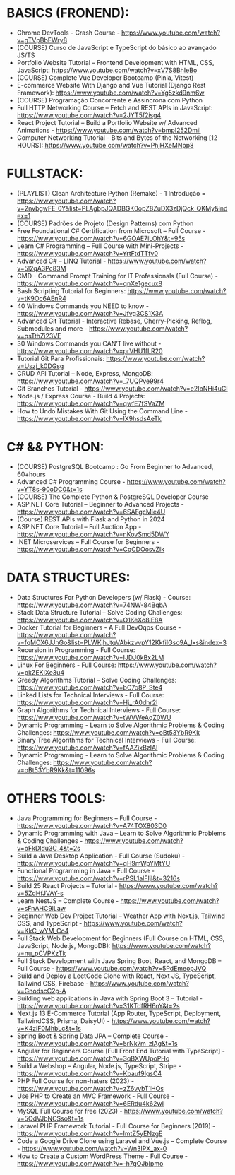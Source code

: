 # BASICS (FRONEND):
- Chrome DevTools - Crash Course - https://www.youtube.com/watch?v=gTVpBbFWry8  
- (COURSE) Curso de JavaScript e TypeScript do básico ao avançado JS/TS
- Portfolio Website Tutorial – Frontend Development with HTML, CSS, JavaScript: https://www.youtube.com/watch?v=xV7S8BhIeBo
- (COURSE) Complete Vue Developer Bootcamp (Pinia, Vitest)
- E-commerce Website With Django and Vue Tutorial (Django Rest Framework): https://www.youtube.com/watch?v=Yg5zkd9nm6w
- (COURSE) Programação Concorrente e Assíncrona com Python
- Full HTTP Networking Course – Fetch and REST APIs in JavaScript: https://www.youtube.com/watch?v=2JYT5f2isg4
- React Project Tutorial – Build a Portfolio Website w/ Advanced Animations - https://www.youtube.com/watch?v=bmpI252DmiI
- Computer Networking Tutorial - Bits and Bytes of the Networking [12 HOURS]: https://www.youtube.com/watch?v=PhjHXeMNpp8

# FULLSTACK:

- (PLAYLIST) Clean Architecture Python (Remake) - 1 Introdução = https://www.youtube.com/watch?v=2nvbgwFE_0Y&list=PLAgbpJQADBGK0opZ8ZuDX3zDjQck_QKMy&index=1
- (COURSE) Padrões de Projeto (Design Patterns) com Python
- Free Foundational C# Certification from Microsoft – Full Course - https://www.youtube.com/watch?v=6GQAE7iLOhY&t=95s
- Learn C# Programming – Full Course with Mini-Projects - https://www.youtube.com/watch?v=YrtFtdTTfv0
- Advanced C# – LINQ Tutorial - https://www.youtube.com/watch?v=5l2qA3Pc83M
- CMD - Command Prompt Training for IT Professionals (Full Course) - https://www.youtube.com/watch?v=qnXe1gecux8
- Bash Scripting Tutorial for Beginners: https://www.youtube.com/watch?v=tK9Oc6AEnR4
- 40 Windows Commands you NEED to know - https://www.youtube.com/watch?v=Jfvg3CS1X3A
- Advanced Git Tutorial - Interactive Rebase, Cherry-Picking, Reflog, Submodules and more - https://www.youtube.com/watch?v=qsTthZi23VE
- 30 Windows Commands you CAN’T live without - https://www.youtube.com/watch?v=prVHU1fLR20
- Tutorial Git Para Profissionais: https://www.youtube.com/watch?v=Uszj_k0DGsg
- CRUD API Tutorial – Node, Express, MongoDB: https://www.youtube.com/watch?v=_7UQPve99r4
- Git Branches Tutorial - https://www.youtube.com/watch?v=e2IbNHi4uCI
- Node.js / Express Course - Build 4 Projects: https://www.youtube.com/watch?v=qwfE7fSVaZM
- How to Undo Mistakes With Git Using the Command Line - https://www.youtube.com/watch?v=lX9hsdsAeTk

# C# && PYTHON:

- (COURSE) PostgreSQL Bootcamp : Go From Beginner to Advanced, 60+hours
- Advanced C# Programming Course - https://www.youtube.com/watch?v=YT8s-90oDC0&t=1s
- (COURSE) The Complete Python & PostgreSQL Developer Course
- ASP.NET Core Tutorial – Beginner to Advanced Projects - https://www.youtube.com/watch?v=6SAFgcMie4U
- (Course) REST APIs with Flask and Python in 2024
- ASP.NET Core Tutorial – Full Auction App - https://www.youtube.com/watch?v=nKovSmd5DWY
- .NET Microservices – Full Course for Beginners - https://www.youtube.com/watch?v=CqCDOosvZIk

# DATA STRUCTURES:

- Data Structures For Python Developers (w/ Flask) - Course: https://www.youtube.com/watch?v=74NW-84BqbA
- Stack Data Structure Tutorial – Solve Coding Challenges: https://www.youtube.com/watch?v=O1KeXo8lE8A
- Docker Tutorial for Beginners - A Full DevOqps Course - https://www.youtube.com/watch?v=fqMOX6JJhGo&list=PLWKjhJtqVAbkzvvpY12KkfiIGso9A_Ixs&index=3
- Recursion in Programming - Full Course: https://www.youtube.com/watch?v=IJDJ0kBx2LM
- Linux For Beginners - Full Course: https://www.youtube.com/watch?v=pkZEKIXe3u4
- Greedy Algorithms Tutorial – Solve Coding Challenges: https://www.youtube.com/watch?v=bC7o8P_Ste4
- Linked Lists for Technical Interviews - Full Course: https://www.youtube.com/watch?v=Hj_rA0dhr2I
- Graph Algorithms for Technical Interviews - Full Course: https://www.youtube.com/watch?v=tWVWeAqZ0WU
- Dynamic Programming - Learn to Solve Algorithmic Problems & Coding Challenges: https://www.youtube.com/watch?v=oBt53YbR9Kk
- Binary Tree Algorithms for Technical Interviews - Full Course: https://www.youtube.com/watch?v=fAAZixBzIAI
- Dynamic Programming - Learn to Solve Algorithmic Problems & Coding Challenges: https://www.youtube.com/watch?v=oBt53YbR9Kk&t=11096s

# OTHERS TOOLS:

- Java Programming for Beginners – Full Course - https://www.youtube.com/watch?v=A74TOX803D0
- Dynamic Programming with Java – Learn to Solve Algorithmic Problems & Coding Challenges - https://www.youtube.com/watch?v=oFkDldu3C_4&t=2s
- Build a Java Desktop Application - Full Course (Sudoku) - https://www.youtube.com/watch?v=qH9mWpYMtYU
- Functional Programming in Java - Full Course - https://www.youtube.com/watch?v=rPSL1alFIjI&t=3216s
- Build 25 React Projects – Tutorial - https://www.youtube.com/watch?v=5ZdHfJVAY-s
- Learn NestJS – Complete Course - https://www.youtube.com/watch?v=sFnAHC9lLaw
- Beginner Web Dev Project Tutorial – Weather App with Next.js, Tailwind CSS, and TypeScript - https://www.youtube.com/watch?v=KkC_wYM_Co4
- Full Stack Web Development for Beginners (Full Course on HTML, CSS, JavaScript, Node.js, MongoDB): https://www.youtube.com/watch?v=nu_pCVPKzTk
- Full Stack Development with Java Spring Boot, React, and MongoDB – Full Course - https://www.youtube.com/watch?v=5PdEmeopJVQ
- Build and Deploy a LeetCode Clone with React, Next JS, TypeScript, Tailwind CSS, Firebase - https://www.youtube.com/watch?v=GnodscC2p-A
- Building web applications in Java with Spring Boot 3 – Tutorial - https://www.youtube.com/watch?v=31KTdfRH6nY&t=2s
- Next.js 13 E-Commerce Tutorial (App Router, TypeScript, Deployment, TailwindCSS, Prisma, DaisyUI) - https://www.youtube.com/watch?v=K4ziF0MhbLc&t=1s
- Spring Boot & Spring Data JPA – Complete Course - https://www.youtube.com/watch?v=5rNk7m_zlAg&t=1s
- Angular for Beginners Course [Full Front End Tutorial with TypeScript] - https://www.youtube.com/watch?v=3qBXWUpoPHo
- Build a Webshop – Angular, Node.js, TypeScript, Stripe - https://www.youtube.com/watch?v=Kbauf9IgsC4
- PHP Full Course for non-haters (2023) - https://www.youtube.com/watch?v=zZ6vybT1HQs
- Use PHP to Create an MVC Framework - Full Course - https://www.youtube.com/watch?v=6ERdu4k62wI
- MySQL Full Course for free (2023) - https://www.youtube.com/watch?v=5OdVJbNCSso&t=1s
- Laravel PHP Framework Tutorial - Full Course for Beginners (2019) - https://www.youtube.com/watch?v=ImtZ5yENzgE
- Code a Google Drive Clone using Laravel and Vue.js – Complete Course - https://www.youtube.com/watch?v=Wn3IPX_ax-0
- How to Create a Custom WordPress Theme - Full Course - https://www.youtube.com/watch?v=-h7gOJbIpmo
    